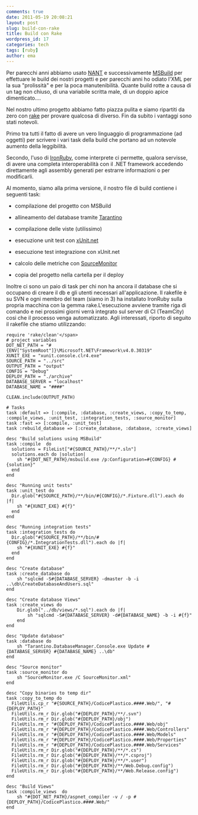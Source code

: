 ```yaml
---
comments: true
date: 2011-05-19 20:08:21
layout: post
slug: build-con-rake
title: Build con Rake
wordpress_id: 17
categories: tech
tags: [ruby]
author: ema 
---
```


Per parecchi anni abbiamo usato [NANT](http://nant.sourceforge.net/) e successivamente [MSBuild](http://msdn.microsoft.com/en-us/library/ms171452(v=vs.90).aspx) per effettuare le build dei nostri progetti e per parecchi anni ho odiato l'XML per la sua "prolissità" e per la poca manutenibilità. Quante build rotte a causa di un tag non chiuso, di una variabile scritta male, di un doppio apice dimenticato....

Nel nostro ultimo progetto abbiamo fatto piazza pulita e siamo ripartiti da zero con [rake](http://rake.rubyforge.org/) per provare qualcosa di diverso. Fin da subito i vantaggi sono stati notevoli.

Primo tra tutti il fatto di avere un vero linguaggio di programmazione (ad oggetti) per scrivere i vari task della build che portano ad un notevole aumento della leggibilità.

Secondo, l'uso di [IronRuby](http://www.ironruby.net/), come interprete ci permette, qualora servisse, di avere una completa interoperabilità con il .NET framework accedendo direttamente agli assembly generati per estrarre informazioni o per modificarli.

Al momento, siamo alla prima versione, il nostro file di build contiene i seguenti task:



	
  * compilazione del progetto con MSBuild

	
  * allineamento del database tramite [Tarantino](http://code.google.com/p/tarantino/)

	
  * compilazione delle viste (utilissimo)

	
  * esecuzione unit test con [xUnit.net](http://xunit.codeplex.com)

	
  * esecuzione test integrazione con xUnit.net

	
  * calcolo delle metriche con [SourceMonitor](http://www.campwoodsw.com/sourcemonitor.html)

	
  * copia del progetto nella cartella per il deploy


Inoltre ci sono un paio di task per chi non ha ancora il database che si occupano di creare il db e gli utenti necessari all'applicazione.
Il rakefile è su SVN e ogni membro del team (siamo in 3) ha installato IronRuby sulla propria macchina con la gemma rake.L'esecuzione avviene tramite riga di comando e nei prossimi giorni verrà integrato sul server di CI (TeamCity) cosi che il processo venga automatizzato.
Agli interessati, riporto di seguito il rakefile che stiamo utilizzando:


    
    
    require 'rake/clean'</span>
    # project variables
    DOT_NET_PATH = "#{ENV["SystemRoot"]}\Microsoft.NET\Framework\v4.0.30319"
    XUNIT_EXE = "xunit.console.clr4.exe"
    SOURCE_PATH = "../src"
    OUTPUT_PATH = "output"
    CONFIG = "Debug"
    DEPLOY_PATH = "./archive"
    DATABASE_SERVER = "localhost"
    DATABASE_NAME = "####"
    
    CLEAN.include(OUTPUT_PATH)
    
    # Tasks
    task :default => [:compile, :database, :create_views, :copy_to_temp, :compile_views, :unit_test, :integration_tests, :source_monitor]
    task :fast => [:compile, :unit_test]
    task :rebuild_database => [:create_database, :database, :create_views]
    
    desc "Build solutions using MSBuild"
    task :compile  do
      solutions = FileList["#{SOURCE_PATH}/**/*.sln"]
      solutions.each do |solution|
        sh "#{DOT_NET_PATH}/msbuild.exe /p:Configuration=#{CONFIG} #{solution}"
      end
    end
    
    desc "Running unit tests"
    task :unit_test do
      Dir.glob("#{SOURCE_PATH}/**/bin/#{CONFIG}/*.Fixture.dll").each do |f|
        sh "#{XUNIT_EXE} #{f}"
      end
    end
    
    desc "Running integration tests"
    task :integration_tests do
      Dir.glob("#{SOURCE_PATH}/**/bin/#{CONFIG}/*.IntegrationTests.dll").each do |f|
        sh "#{XUNIT_EXE} #{f}"
      end
    end
    
    desc "Create database"
    task :create_database do
        sh "sqlcmd -S#{DATABASE_SERVER} -dmaster -b -i ..\db\CreateDatabaseAndUsers.sql"
    end
    
    desc "Create database Views"
    task :create_views do
        Dir.glob("../db/views/*.sql").each do |f|
            sh "sqlcmd -S#{DATABASE_SERVER} -d#{DATABASE_NAME} -b -i #{f}"
        end
    end
    
    desc "Update database"
    task :database do
    	sh "Tarantino.DatabaseManager.Console.exe Update #{DATABASE_SERVER} #{DATABASE_NAME} ..\db"
    end
    
    desc "Source monitor"
    task :source_monitor do
    	sh "SourceMonitor.exe /C SourceMonitor.xml"
    end
    
    desc "Copy binaries to temp dir"
    task :copy_to_temp do
      FileUtils.cp_r "#{SOURCE_PATH}/CodicePlastico.####.Web/", "#{DEPLOY_PATH}"
      FileUtils.rm_r Dir.glob("#{DEPLOY_PATH}/**/.svn")
      FileUtils.rm_r Dir.glob("#{DEPLOY_PATH}/obj")
      FileUtils.rm_r "#{DEPLOY_PATH}/CodicePlastico.####.Web/obj"
      FileUtils.rm_r "#{DEPLOY_PATH}/CodicePlastico.####.Web/Controllers"
      FileUtils.rm_r "#{DEPLOY_PATH}/CodicePlastico.####.Web/Models"
      FileUtils.rm_r "#{DEPLOY_PATH}/CodicePlastico.####.Web/Properties"
      FileUtils.rm_r "#{DEPLOY_PATH}/CodicePlastico.####.Web/Services"
      FileUtils.rm_r Dir.glob("#{DEPLOY_PATH}/**/*.cs")
      FileUtils.rm_r Dir.glob("#{DEPLOY_PATH}/**/*.csproj")
      FileUtils.rm_r Dir.glob("#{DEPLOY_PATH}/**/*.user")
      FileUtils.rm_r Dir.glob("#{DEPLOY_PATH}/**/Web.Debug.config")
      FileUtils.rm_r Dir.glob("#{DEPLOY_PATH}/**/Web.Release.config")
    end
    
    desc "Build Views"
    task :compile_views  do
        sh "#{DOT_NET_PATH}/aspnet_compiler -v / -p #{DEPLOY_PATH}/CodicePlastico.####.Web/"
    end
